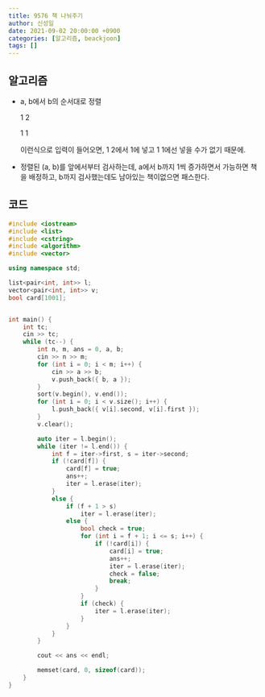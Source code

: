 ```yaml
---
title: 9576 책 나눠주기
author: 신성일
date: 2021-09-02 20:00:00 +0900
categories: [알고리즘, beackjoon]
tags: []
---
```


## 알고리즘

- a, b에서 b의 순서대로 정렬

  1 2

  1 1

  이런식으로 입력이 들어오면, 1 2에서 1에 넣고 1 1에선 넣을 수가 없기 때문에.

- 정렬된 (a, b)를 앞에서부터 검사하는데, a에서 b까지 1씩 증가하면서 가능하면 책을 배정하고, b까지 검사했는데도 남아있는 책이없으면 패스한다.

## 코드

```c++
#include <iostream>
#include <list>
#include <cstring>
#include <algorithm>
#include <vector>

using namespace std;

list<pair<int, int>> l;
vector<pair<int, int>> v;
bool card[1001];


int main() {
	int tc;
	cin >> tc;
	while (tc--) {
		int n, m, ans = 0, a, b;
		cin >> n >> m;
		for (int i = 0; i < m; i++) {
			cin >> a >> b;
			v.push_back({ b, a });
		}
		sort(v.begin(), v.end());
		for (int i = 0; i < v.size(); i++) {
			l.push_back({ v[i].second, v[i].first });
		}
		v.clear();

		auto iter = l.begin();
		while (iter != l.end()) {
			int f = iter->first, s = iter->second;
			if (!card[f]) {
				card[f] = true;
				ans++;
				iter = l.erase(iter);
			}
			else {
				if (f + 1 > s)
					iter = l.erase(iter);
				else {
					bool check = true;
					for (int i = f + 1; i <= s; i++) {
						if (!card[i]) {
							card[i] = true;
							ans++;
							iter = l.erase(iter);
							check = false;
							break;
						}
					}
					if (check) {
						iter = l.erase(iter);
					}
				}
			}
		}

		cout << ans << endl;

		memset(card, 0, sizeof(card));
	}
}
```
